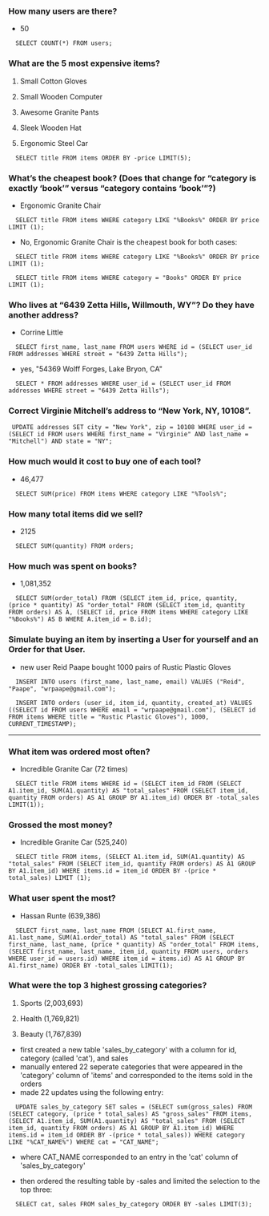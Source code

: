 ### How many users are there?

  - 50
  
```
  SELECT COUNT(*) FROM users;
```

###  What are the 5 most expensive items?

  1) Small Cotton Gloves
  
  2) Small Wooden Computer
  
  3) Awesome Granite Pants
  
  4) Sleek Wooden Hat
  
  5) Ergonomic Steel Car
  
```
  SELECT title FROM items ORDER BY -price LIMIT(5);
```

###  What’s the cheapest book? (Does that change for “category is exactly ‘book’” versus “category contains ‘book’”?)

- Ergonomic Granite Chair
  
```
  SELECT title FROM items WHERE category LIKE "%Books%" ORDER BY price LIMIT (1);
```

- No, Ergonomic Granite Chair is the cheapest book for both cases:

```
  SELECT title FROM items WHERE category LIKE "%Books%" ORDER BY price LIMIT (1);
```
```
  SELECT title FROM items WHERE category = "Books" ORDER BY price LIMIT (1);
```

### Who lives at “6439 Zetta Hills, Willmouth, WY”? Do they have another address?

  - Corrine Little
  
```
  SELECT first_name, last_name FROM users WHERE id = (SELECT user_id FROM addresses WHERE street = "6439 Zetta Hills");
```

  - yes, "54369 Wolff Forges, Lake Bryon, CA"

```
  SELECT * FROM addresses WHERE user_id = (SELECT user_id FROM addresses WHERE street = "6439 Zetta Hills");
```


### Correct Virginie Mitchell’s address to “New York, NY, 10108”.

```
 UPDATE addresses SET city = "New York", zip = 10108 WHERE user_id = (SELECT id FROM users WHERE first_name = "Virginie" AND last_name = "Mitchell") AND state = "NY";
```

### How much would it cost to buy one of each tool?

  - 46,477

```
  SELECT SUM(price) FROM items WHERE category LIKE "%Tools%";
```


### How many total items did we sell?

  - 2125

```
  SELECT SUM(quantity) FROM orders;
```


### How much was spent on books?

  - 1,081,352
  
```
  SELECT SUM(order_total) FROM (SELECT item_id, price, quantity, (price * quantity) AS "order_total" FROM (SELECT item_id, quantity FROM orders) AS A, (SELECT id, price FROM items WHERE category LIKE "%Books%") AS B WHERE A.item_id = B.id);
```

### Simulate buying an item by inserting a User for yourself and an Order for that User.

- new user Reid Paape bought 1000 pairs of Rustic Plastic Gloves

```
  INSERT INTO users (first_name, last_name, email) VALUES ("Reid", "Paape", "wrpaape@gmail.com");
```
```
  INSERT INTO orders (user_id, item_id, quantity, created_at) VALUES ((SELECT id FROM users WHERE email = "wrpaape@gmail.com"), (SELECT id FROM items WHERE title = "Rustic Plastic Gloves"), 1000, CURRENT_TIMESTAMP);
```

--------------------------------------------


### What item was ordered most often?

- Incredible Granite Car (72 times)

```
  SELECT title FROM items WHERE id = (SELECT item_id FROM (SELECT A1.item_id, SUM(A1.quantity) AS "total_sales" FROM (SELECT item_id, quantity FROM orders) AS A1 GROUP BY A1.item_id) ORDER BY -total_sales LIMIT(1));
```

### Grossed the most money?

- Incredible Granite Car (525,240)

```
  SELECT title FROM items, (SELECT A1.item_id, SUM(A1.quantity) AS "total_sales" FROM (SELECT item_id, quantity FROM orders) AS A1 GROUP BY A1.item_id) WHERE items.id = item_id ORDER BY -(price * total_sales) LIMIT (1);
```

### What user spent the most?

- Hassan Runte (639,386)

```
  SELECT first_name, last_name FROM (SELECT A1.first_name, A1.last_name, SUM(A1.order_total) AS "total_sales" FROM (SELECT first_name, last_name, (price * quantity) AS "order_total" FROM items, (SELECT first_name, last_name, item_id, quantity FROM users, orders WHERE user_id = users.id) WHERE item_id = items.id) AS A1 GROUP BY A1.first_name) ORDER BY -total_sales LIMIT(1);
```

### What were the top 3 highest grossing categories?

  1) Sports (2,003,693)
  
  2) Health (1,769,821)
  
  3) Beauty (1,767,839)

  - first created a new table 'sales_by_category' with a column for id, category (called 'cat'), and sales
  - manually entered 22 seperate categories that were appeared in the 'category' column of 'items' and corresponded to the items sold in the orders
  - made 22 updates using the following entry:

```
  UPDATE sales_by_category SET sales = (SELECT sum(gross_sales) FROM (SELECT category, (price * total_sales) AS "gross_sales" FROM items, (SELECT A1.item_id, SUM(A1.quantity) AS "total_sales" FROM (SELECT item_id, quantity FROM orders) AS A1 GROUP BY A1.item_id) WHERE items.id = item_id ORDER BY -(price * total_sales)) WHERE category LIKE "%CAT_NAME%") WHERE cat = "CAT_NAME";
```

  - where CAT_NAME corresponded to an entry in the 'cat' column of 'sales_by_category'

  - then ordered the resulting table by -sales and limited the selection to the top three:

```
  SELECT cat, sales FROM sales_by_category ORDER BY -sales LIMIT(3);
```


